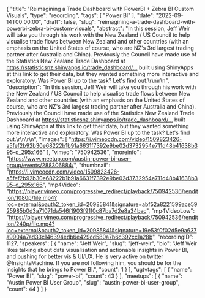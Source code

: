 {
  "title": "Reimagining a Trade Dashboard with PowerBI + Zebra BI Custom Visuals",
  "type": "recording",
  "tags": [
    "Power BI"
  ],
  "date": "2022-09-14T00:00:00",
  "draft": false,
  "slug": "reimagining-a-trade-dashboard-with-powerbi-zebra-bi-custom-visuals",
  "abstract": "In this session, Jeff Weir will take you through his work with the New Zealand / US Council to help visualise trade flows between New Zealand and other countries (with an emphasis on the United States of course, who are NZ's 3rd largest trading partner after Australia and China). Previously the Council have made use of the Statistics New Zealand Trade Dashboard at https://statisticsnz.shinyapps.io/trade_dashboard/… built using ShinyApps at this link to get their data, but they wanted something more interactive and exploratory. Was Power BI up to the task? Let's find out.\r\n\r\n",
  "description": "In this session, Jeff Weir will take you through his work with the New Zealand / US Council to help visualise trade flows between New Zealand and other countries (with an emphasis on the United States of course, who are NZ's 3rd largest trading partner after Australia and China). Previously the Council have made use of the Statistics New Zealand Trade Dashboard at https://statisticsnz.shinyapps.io/trade_dashboard/… built using ShinyApps at this link to get their data, but they wanted something more interactive and exploratory. Was Power BI up to the task? Let's find out.\r\n\r\n",
  "images": [
    "https://i.vimeocdn.com/video/1509823426-a5fef2b92b30e68222b1b91a6631f7392e9be02d3732954e711d48b41638b395-d_295x166"
  ],
  "vimeo": "750942536",
  "moreinfo": "https://www.meetup.com/austin-power-bi-user-group/events/288306884/",
  "thumbnail": "https://i.vimeocdn.com/video/1509823426-a5fef2b92b30e68222b1b91a6631f7392e9be02d3732954e711d48b41638b395-d_295x166",
  "mp4Video": "https://player.vimeo.com/progressive_redirect/playback/750942536/rendition/1080p/file.mp4?loc=external&oauth2_token_id=20985841&signature=abf52a8221599ace5925985b0d3a71071da546f1903f91f0c87ba7d2e8a34bac",
  "mp4VideoLow": "https://player.vimeo.com/progressive_redirect/playback/750942536/rendition/240p/file.mp4?loc=external&oauth2_token_id=20985841&signature=19e53f0f02d5e9a637a9904a7ad33c146394edb6e429cd580a7b6c392cc1a28b",
  "recordingID": 1127,
  "speakers": [
    {
      "name": "Jeff Weir",
      "slug": "jeff-weir",
      "bio": "Jeff Weir likes talking about data visualisation and actionable insights in Power BI, and pushing for better vis & UI/UX. He is very active on twitter @InsightsMachine. If you are not following him, you should be for the insights that he brings to Power BI.",
      "count": 1
    }
  ],
  "ugtvtags": [
    {
      "name": "Power BI",
      "slug": "power-bi",
      "count": 43
    }
  ],
  "meetups": [
    {
      "name": "Austin Power BI User Group",
      "slug": "austin-power-bi-user-group",
      "count": 44
    }
  ]
}